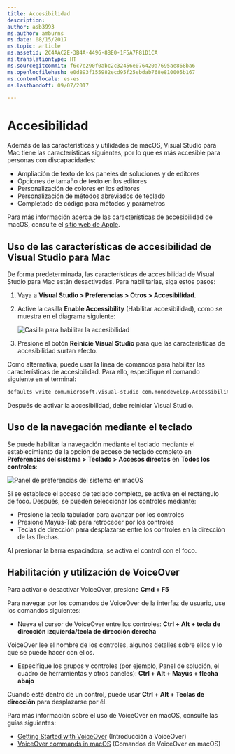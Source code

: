 ```yaml
---
title: Accesibilidad
description: 
author: asb3993
ms.author: amburns
ms.date: 08/15/2017
ms.topic: article
ms.assetid: 2C4AAC2E-3B4A-4496-8BE0-1F5A7F81D1CA
ms.translationtype: HT
ms.sourcegitcommit: f6c7e290f0abc2c32456e076420a7695ae868ba6
ms.openlocfilehash: e0d893f155982ecd95f25ebdab768e810005b167
ms.contentlocale: es-es
ms.lasthandoff: 09/07/2017

---
```


# <a name="accessibility"></a>Accesibilidad

Además de las características y utilidades de macOS, Visual Studio para Mac tiene las características siguientes, por lo que es más accesible para personas con discapacidades:

- Ampliación de texto de los paneles de soluciones y de editores
- Opciones de tamaño de texto en los editores
- Personalización de colores en los editores
- Personalización de métodos abreviados de teclado
- Completado de código para métodos y parámetros 

Para más información acerca de las características de accesibilidad de macOS, consulte el [sitio web de Apple](https://www.apple.com/accessibility/mac/).

## <a name="using-accessibility-features-in-visual-studio-for-mac"></a>Uso de las características de accesibilidad de Visual Studio para Mac

De forma predeterminada, las características de accesibilidad de Visual Studio para Mac están desactivadas. Para habilitarlas, siga estos pasos:

1. Vaya a **Visual Studio > Preferencias > Otros > Accesibilidad**.

2. Active la casilla **Enable Accessibility** (Habilitar accesibilidad), como se muestra en el diagrama siguiente:

    ![Casilla para habilitar la accesibilidad](media/accessibility-image1.png)

3. Presione el botón **Reinicie Visual Studio** para que las características de accesibilidad surtan efecto.


Como alternativa, puede usar la línea de comandos para habilitar las características de accesibilidad. Para ello, especifique el comando siguiente en el terminal: 

```bash
defaults write com.microsoft.visual-studio com.monodevelop.AccessibilityEnabled 1 
```

Después de activar la accesibilidad, debe reiniciar Visual Studio.

## <a name="how-to-use-keyboard-navigation"></a>Uso de la navegación mediante el teclado

Se puede habilitar la navegación mediante el teclado mediante el establecimiento de la opción de acceso de teclado completo en **Preferencias del sistema > Teclado > Accesos directos** en **Todos los controles**:

  ![Panel de preferencias del sistema en macOS](media/accessibility-image2.png)

Si se establece el acceso de teclado completo, se activa en el rectángulo de foco. Después, se pueden seleccionar los controles mediante:
- Presione la tecla tabulador para avanzar por los controles
- Presione Mayús-Tab para retroceder por los controles
- Teclas de dirección para desplazarse entre los controles en la dirección de las flechas. 

Al presionar la barra espaciadora, se activa el control con el foco.

## <a name="how-to-enable-and-use-voice-over"></a>Habilitación y utilización de VoiceOver

Para activar o desactivar VoiceOver, presione **Cmd + F5**

Para navegar por los comandos de VoiceOver de la interfaz de usuario, use los comandos siguientes:

- Nueva el cursor de VoiceOver entre los controles: **Ctrl + Alt + tecla de dirección izquierda/tecla de dirección derecha**

VoiceOver lee el nombre de los controles, algunos detalles sobre ellos y lo que se puede hacer con ellos. 

- Especifique los grupos y controles (por ejemplo, Panel de solución, el cuadro de herramientas y otros paneles): **Ctrl + Alt + Mayús + flecha abajo**

Cuando esté dentro de un control, puede usar **Ctrl + Alt + Teclas de dirección** para desplazarse por él. 
 
Para más información sobre el uso de VoiceOver en macOS, consulte las guías siguientes:

- [Getting Started with VoiceOver](https://help.apple.com/voiceover/info/guide/10.12/) (Introducción a VoiceOver)
- [VoiceOver commands in macOS](http://lab.dotjay.com/notes/voiceover-commands/) (Comandos de VoiceOver en macOS)

